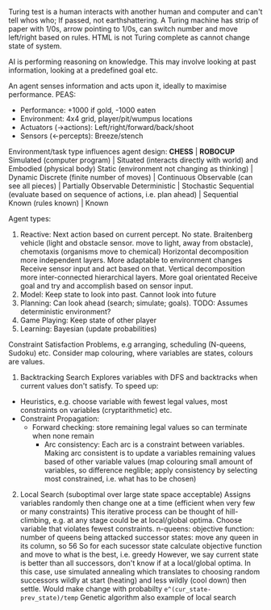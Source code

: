 <!-- SPDX-License-Identifier: zlib-acknowledgement -->
Turing test is a human interacts with another human and computer and can't tell whos who; If passed, not earthshattering.
A Turing machine has strip of paper with 1/0s, arrow pointing to 1/0s, can switch number and move left/right based on rules.
HTML is not Turing complete as cannot change state of system.

AI is performing reasoning on knowledge.
This may involve looking at past information, looking at a predefined goal etc. 

An agent senses information and acts upon it, ideally to maximise performance.
PEAS:
 - Performance: +1000 if gold, -1000 eaten
 - Environment: 4x4 grid, player/pit/wumpus locations
 - Actuators (->actions): Left/right/forward/back/shoot
 - Sensors (<-percepts): Breeze/stench 

Environment/task type influences agent design:
**CHESS**                                                               | **ROBOCUP**
Simulated (computer program)                                            | Situated (interacts directly with world) and Embodied (physical body)
Static (environment not changing as thinking)                           | Dynamic
Discrete (finite number of moves)                                       | Continuous
Observable (can see all pieces)                                         | Partially Observable
Deterministic                                                           | Stochastic
Sequential (evaluate based on sequence of actions, i.e. plan ahead)     | Sequential
Known (rules known)                                                     | Known

Agent types:
1. Reactive: Next action based on current percept. No state.
Braitenberg vehicle (light and obstacle sensor. move to light, away from obstacle), chemotaxis (organisms move to chemical)
Horizontal decomposition more independent layers. More adaptable to environment changes
Receive sensor input and act based on that.
Vertical decomposition more inter-connected hierarchical layers. More goal orientated 
Receive goal and try and accomplish based on sensor input.
2. Model: Keep state to look into past. Cannot look into future
3. Planning: Can look ahead (search; simulate; goals). TODO: Assumes deterministic environment?
4. Game Playing: Keep state of other player
5. Learning: Bayesian (update probabilities) 

Constraint Satisfaction Problems, e.g arranging, scheduling (N-queens, Sudoku) etc.
Consider map colouring, where variables are states, colours are values.
1. Backtracking Search
Explores variables with DFS and backtracks when current values don't satisfy.
To speed up:
* Heuristics, e.g. choose variable with fewest legal values, most constraints on variables (cryptarithmetic) etc.
* Constraint Propagation:
  - Forward checking: store remaining legal values so can terminate when none remain
    + Arc consistency: Each arc is a constraint between variables. 
      Making arc consistent is to update a variables remaining values based of other variable values
      (map colouring small amount of variables, so difference neglible; apply consistency by selecting most constrained, i.e. what has to be chosen)
2. Local Search (suboptimal over large state space acceptable)
Assigns variables randomly then change one at a time (efficient when very few or many constraints)
This iterative process can be thought of hill-climbing, e.g. at any stage could be at local/global optima.
Choose variable that violates fewest constraints. 
n-queens:
objective function: number of queens being attacked
successor states: move any queen in its column, so 56
So for each sucessor state calculate objective function and move to what is the best, i.e. greedy
However, we say current state is better than all successors, don't know if at a local/global optima.
In this case, use simulated annealing which translates to choosing random successors wildly at start (heating) and less wildly (cool down) then settle.
Would make change with probabilty `e^(cur_state-prev_state)/temp`
Genetic algorithm also example of local search

